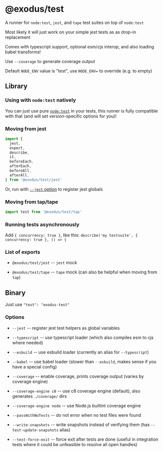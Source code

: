 # @exodus/test

A runner for `node:test`, `jest`, and `tape` test suites on top of `node:test`

Most likely it will just work on your simple jest tests as as drop-in replacement

Comes with typescript support, optional esm/cjs interop, and also loading babel transforms!

Use `--coverage` to generate coverage output

Default `NODE_ENV` value is "test", use `NODE_ENV=` to override (e.g. to empty)

## Library

### Using with `node:test` natively

You can just use pure [`node:test`](https://nodejs.org/api/test.html) in your tests,
this runner is fully compatible with that (and will set version-specific options for you)!

### Moving from jest

```js
import {
  jest,
  expect,
  describe,
  it,
  beforeEach,
  afterEach,
  beforeAll,
  afterAll,
} from '@exodus/test/jest'
```

Or, run with [`--jest` option](#options) to register jest globals

### Moving from tap/tape

```js
import test from '@exodus/test/tap'
```

### Running tests asynchronously

Add `{ concurrency: true }`, like this: `describe('my testsuite', { concurrency: true }, () => {`

### List of exports

- `@exodus/test/jest` -- `jest` mock

- `@exodus/test/tape` -- `tape` mock (can also be helpful when moving from `tap`)

## Binary

Just use `"test": "exodus-test"`

### Options

- `--jest` -- register jest test helpers as global variables

- `--typescript` -- use typescript loader (which also compiles esm to cjs where needed)

- `--esbuild` -- use esbuild loader (currently an alias for `--typescript`)

- `--babel` -- use babel loader (slower than `--esbuild`, makes sense if you have a special config)

- `--coverage` -- enable coverage, prints coverage output (varies by coverage engine)

- `--coverage-engine c8` -- use c8 coverage engine (default), also generates `./coverage/` dirs

- `--coverage-engine node` -- use Node.js builtint coverage engine

- `--passWithNoTests` -- do not error when no test files were found

- `--write-snapshots` -- write snapshots instead of verifying them (has `--test-update-snapshots` alias)

- `--test-force-exit` -- force exit after tests are done (useful in integration tests where it could be unfeasible to resolve all open handles)
